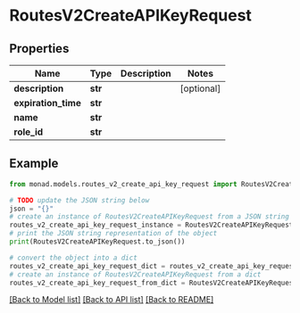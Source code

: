 # RoutesV2CreateAPIKeyRequest


## Properties

Name | Type | Description | Notes
------------ | ------------- | ------------- | -------------
**description** | **str** |  | [optional] 
**expiration_time** | **str** |  | 
**name** | **str** |  | 
**role_id** | **str** |  | 

## Example

```python
from monad.models.routes_v2_create_api_key_request import RoutesV2CreateAPIKeyRequest

# TODO update the JSON string below
json = "{}"
# create an instance of RoutesV2CreateAPIKeyRequest from a JSON string
routes_v2_create_api_key_request_instance = RoutesV2CreateAPIKeyRequest.from_json(json)
# print the JSON string representation of the object
print(RoutesV2CreateAPIKeyRequest.to_json())

# convert the object into a dict
routes_v2_create_api_key_request_dict = routes_v2_create_api_key_request_instance.to_dict()
# create an instance of RoutesV2CreateAPIKeyRequest from a dict
routes_v2_create_api_key_request_from_dict = RoutesV2CreateAPIKeyRequest.from_dict(routes_v2_create_api_key_request_dict)
```
[[Back to Model list]](../README.md#documentation-for-models) [[Back to API list]](../README.md#documentation-for-api-endpoints) [[Back to README]](../README.md)


